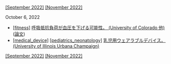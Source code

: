 [\[September 2022\]](2209.md) [\[November 2022\]](2211.md)

October 6, 2022
* [\[fitness\]](fitness.md) [呼吸抵抗負荷が血圧を下げる可能性。 (University of Colorado 他)](https://www.colorado.edu/today/2021/06/29/5-minute-breathing-workout-lowers-blood-pressure-much-exercise-drugs) ([論文](https://dx.doi.org/10.1152/japplphysiol.00425.2022))
* [\[medical_device\]](medical_device.md) [\[pediatrics_neonatology\]](pediatrics_neonatology.md) [乳児用ウェアラブルデバイス。 (University of Illinois Urbana Champaign)](https://littlebeats.hdfs.illinois.edu/about-littlebeats/)

[\[September 2022\]](2209.md) [\[November 2022\]](2211.md)
